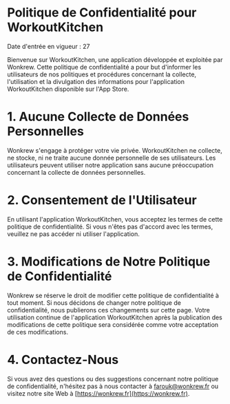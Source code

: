 # Politique de Confidentialité pour WorkoutKitchen

Date d'entrée en vigueur : 27

Bienvenue sur WorkoutKitchen, une application développée et exploitée par Wonkrew. Cette politique de confidentialité a pour but d'informer les utilisateurs de nos politiques et procédures concernant la collecte, l'utilisation et la divulgation des informations pour l'application WorkoutKitchen disponible sur l'App Store.

# 1. Aucune Collecte de Données Personnelles

Wonkrew s'engage à protéger votre vie privée. WorkoutKitchen ne collecte, ne stocke, ni ne traite aucune donnée personnelle de ses utilisateurs. Les utilisateurs peuvent utiliser notre application sans aucune préoccupation concernant la collecte de données personnelles.

# 2. Consentement de l'Utilisateur

En utilisant l'application WorkoutKitchen, vous acceptez les termes de cette politique de confidentialité. Si vous n'êtes pas d'accord avec les termes, veuillez ne pas accéder ni utiliser l'application.

# 3. Modifications de Notre Politique de Confidentialité

Wonkrew se réserve le droit de modifier cette politique de confidentialité à tout moment. Si nous décidons de changer notre politique de confidentialité, nous publierons ces changements sur cette page. Votre utilisation continue de l'application WorkoutKitchen après la publication des modifications de cette politique sera considérée comme votre acceptation de ces modifications.

# 4. Contactez-Nous

Si vous avez des questions ou des suggestions concernant notre politique de confidentialité, n'hésitez pas à nous contacter à [farouk@wonkrew.fr](mailto:farouk@wonkrew.fr) ou visitez notre site Web à [https://wonkrew.fr](https://wonkrew.fr).
